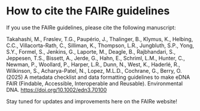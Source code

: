 # How to cite the FAIRe guidelines

If you use the FAIRe guidelines, please cite the following manuscript:

Takahashi, M., Frøslev, T.G., Paupério, J., Thalinger, B., Klymus, K., Helbing, C.C., Villacorta-Rath, C., Silliman, K., Thompson, L.R., Jungbluth, S.P., Yong, S.Y., Formel, S., Jenkins, G., Laporte, M., Deagle, B., Rajbhandari, S., Jeppesen, T.S., Bissett, A., Jerde, G., Hahn, E., Schriml, L.M., Hunter, C., Newman, P., Woollard, P., Harper, L.R., Dunn, N., West, K., Haderlé, R., Wilkinson, S., Acharya-Patel, N., Lopez, M.L.D., Cochrane, G., Berry, O. (2025) A metadata checklist and data formatting guidelines to make eDNA FAIR (Findable, Accessible, Interoperable and Reusable). Environmental DNA. https://doi.org/10.1002/edn3.70100

Stay tuned for updates and improvements here on the FAIRe website!
